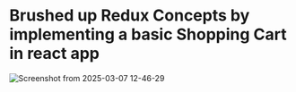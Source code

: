 # Brushed up Redux Concepts by implementing a basic Shopping Cart in react app

![Screenshot from 2025-03-07 12-46-29](https://github.com/user-attachments/assets/61795f72-e404-4b6e-a15f-5bcf4bd6f329)

